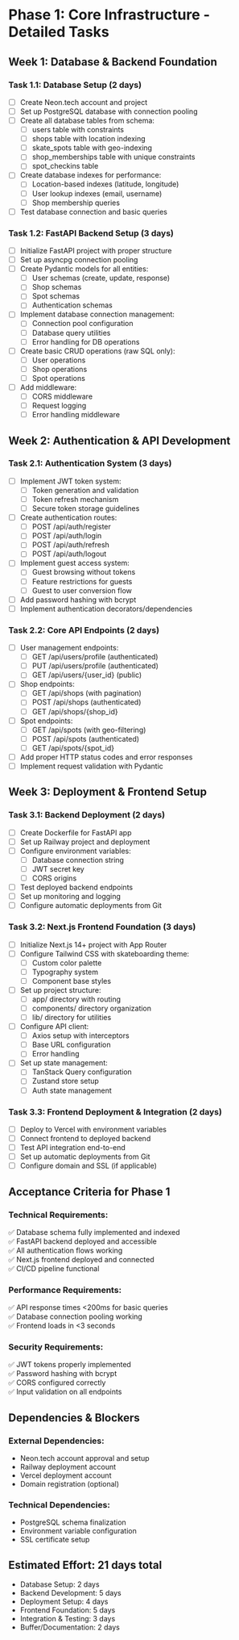 # Phase 1: Core Infrastructure - Detailed Tasks

## Week 1: Database & Backend Foundation

### Task 1.1: Database Setup (2 days)
- [ ] Create Neon.tech account and project
- [ ] Set up PostgreSQL database with connection pooling
- [ ] Create all database tables from schema:
  - [ ] users table with constraints
  - [ ] shops table with location indexing  
  - [ ] skate_spots table with geo-indexing
  - [ ] shop_memberships table with unique constraints
  - [ ] spot_checkins table
- [ ] Create database indexes for performance:
  - [ ] Location-based indexes (latitude, longitude)
  - [ ] User lookup indexes (email, username)
  - [ ] Shop membership queries
- [ ] Test database connection and basic queries

### Task 1.2: FastAPI Backend Setup (3 days)
- [ ] Initialize FastAPI project with proper structure
- [ ] Set up asyncpg connection pooling
- [ ] Create Pydantic models for all entities:
  - [ ] User schemas (create, update, response)
  - [ ] Shop schemas
  - [ ] Spot schemas  
  - [ ] Authentication schemas
- [ ] Implement database connection management:
  - [ ] Connection pool configuration
  - [ ] Database query utilities
  - [ ] Error handling for DB operations
- [ ] Create basic CRUD operations (raw SQL only):
  - [ ] User operations
  - [ ] Shop operations
  - [ ] Spot operations
- [ ] Add middleware:
  - [ ] CORS middleware
  - [ ] Request logging
  - [ ] Error handling middleware

## Week 2: Authentication & API Development

### Task 2.1: Authentication System (3 days)
- [ ] Implement JWT token system:
  - [ ] Token generation and validation
  - [ ] Token refresh mechanism
  - [ ] Secure token storage guidelines
- [ ] Create authentication routes:
  - [ ] POST /api/auth/register
  - [ ] POST /api/auth/login
  - [ ] POST /api/auth/refresh
  - [ ] POST /api/auth/logout
- [ ] Implement guest access system:
  - [ ] Guest browsing without tokens
  - [ ] Feature restrictions for guests
  - [ ] Guest to user conversion flow
- [ ] Add password hashing with bcrypt
- [ ] Implement authentication decorators/dependencies

### Task 2.2: Core API Endpoints (2 days)
- [ ] User management endpoints:
  - [ ] GET /api/users/profile (authenticated)
  - [ ] PUT /api/users/profile (authenticated)
  - [ ] GET /api/users/{user_id} (public)
- [ ] Shop endpoints:
  - [ ] GET /api/shops (with pagination)
  - [ ] POST /api/shops (authenticated)
  - [ ] GET /api/shops/{shop_id}
- [ ] Spot endpoints:
  - [ ] GET /api/spots (with geo-filtering)
  - [ ] POST /api/spots (authenticated)
  - [ ] GET /api/spots/{spot_id}
- [ ] Add proper HTTP status codes and error responses
- [ ] Implement request validation with Pydantic

## Week 3: Deployment & Frontend Setup

### Task 3.1: Backend Deployment (2 days)
- [ ] Create Dockerfile for FastAPI app
- [ ] Set up Railway project and deployment
- [ ] Configure environment variables:
  - [ ] Database connection string
  - [ ] JWT secret key
  - [ ] CORS origins
- [ ] Test deployed backend endpoints
- [ ] Set up monitoring and logging
- [ ] Configure automatic deployments from Git

### Task 3.2: Next.js Frontend Foundation (3 days)
- [ ] Initialize Next.js 14+ project with App Router
- [ ] Configure Tailwind CSS with skateboarding theme:
  - [ ] Custom color palette
  - [ ] Typography system
  - [ ] Component base styles
- [ ] Set up project structure:
  - [ ] app/ directory with routing
  - [ ] components/ directory organization
  - [ ] lib/ directory for utilities
- [ ] Configure API client:
  - [ ] Axios setup with interceptors
  - [ ] Base URL configuration
  - [ ] Error handling
- [ ] Set up state management:
  - [ ] TanStack Query configuration
  - [ ] Zustand store setup
  - [ ] Auth state management

### Task 3.3: Frontend Deployment & Integration (2 days)
- [ ] Deploy to Vercel with environment variables
- [ ] Connect frontend to deployed backend
- [ ] Test API integration end-to-end
- [ ] Set up automatic deployments from Git
- [ ] Configure domain and SSL (if applicable)

## Acceptance Criteria for Phase 1

### Technical Requirements:
✅ Database schema fully implemented and indexed  
✅ FastAPI backend deployed and accessible  
✅ All authentication flows working  
✅ Next.js frontend deployed and connected  
✅ CI/CD pipeline functional  

### Performance Requirements:
✅ API response times <200ms for basic queries  
✅ Database connection pooling working  
✅ Frontend loads in <3 seconds  

### Security Requirements:
✅ JWT tokens properly implemented  
✅ Password hashing with bcrypt  
✅ CORS configured correctly  
✅ Input validation on all endpoints  

## Dependencies & Blockers

### External Dependencies:
- Neon.tech account approval and setup
- Railway deployment account
- Vercel deployment account
- Domain registration (optional)

### Technical Dependencies:
- PostgreSQL schema finalization
- Environment variable configuration
- SSL certificate setup

## Estimated Effort: 21 days total
- Database Setup: 2 days
- Backend Development: 5 days  
- Deployment Setup: 4 days
- Frontend Foundation: 5 days
- Integration & Testing: 3 days
- Buffer/Documentation: 2 days